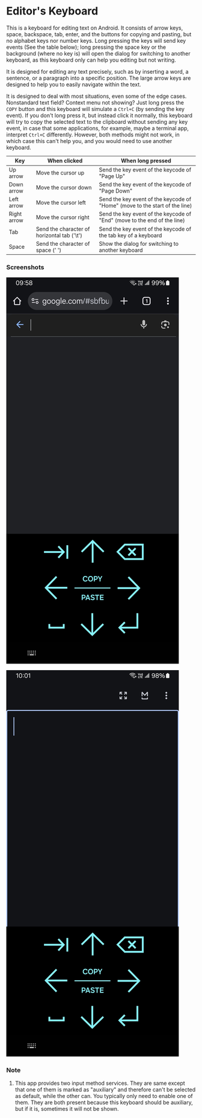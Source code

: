 # Editor's Keyboard

This is a keyboard for editing text on Android. It consists of arrow keys, space, backspace, tab, enter, and the buttons for copying and pasting, but no alphabet keys nor number keys. Long pressing the keys will send key events (See the table below); long pressing the space key or the background (where no key is) will open the dialog for switching to another keyboard, as this keyboard only can help you editing but not writing.

It is designed for editing any text precisely, such as by inserting a word, a sentence, or a paragraph into a specific position. The large arrow keys are designed to help you to easily navigate within the text.

It is designed to deal with most situations, even some of the edge cases. Nonstandard text field? Context menu not showing? Just long press the `COPY` button and this keyboard will simulate a `Ctrl+C` (by sending the key event). If you don't long press it, but instead click it normally, this keyboard will try to copy the selected text to the clipboard without sending any key event, in case that some applications, for example, maybe a terminal app, interpret `Ctrl+C` differently. However, both methods might not work, in which case this can't help you, and you would need to use another keyboard.

| Key | When clicked | When long pressed |
| --- | ------------ | ----------------- |
| Up arrow | Move the cursor up | Send the key event of the keycode of "Page Up" |
| Down arrow | Move the cursor down | Send the key event of the keycode of "Page Down" |
| Left arrow | Move the cursor left | Send the key event of the keycode of "Home" (move to the start of the line) |
| Right arrow | Move the cursor right | Send the key event of the keycode of "End" (move to the end of the line) |
| Tab | Send the character of horizontal tab ('\t') | Send the key event of the keycode of the tab key of a keyboard |
| Space | Send the character of space (' ') | Show the dialog for switching to another keyboard |

### Screenshots

![](screenshots/screenshot1.jpg)

![](screenshots/screenshot2.jpg)

### Note

1. This app provides two input method services. They are same except that one of them is marked as "auxiliary" and therefore can't be selected as default, while the other can. You typically only need to enable one of them. They are both present because this keyboard should be auxiliary, but if it is, sometimes it will not be shown.
